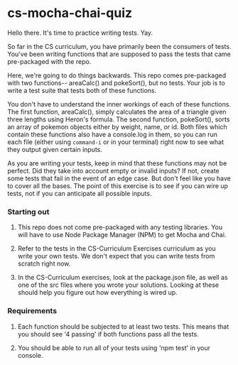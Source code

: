 # cs-mocha-chai-quiz

Hello there. It's time to practice writing tests. Yay.

So far in the CS curriculum, you have primarily been the consumers of tests. You've been writing functions that are supposed to pass the tests that came pre-packaged with the repo.

Here, we're going to do things backwards. This repo comes pre-packaged with two functions-- areaCalc() and pokeSort(), but no tests. Your job is to write a test suite that tests both of these functions.

You don't have to understand the inner workings of each of these functions. The first function, areaCalc(), simply calculates the area of a triangle given three lengths using Heron's formula. The second function, pokeSort(), sorts an array of pokemon objects either by weight, name, or id. Both files which contain these functions also have a console.log in them, so you can run each file (either using `command-i` or in your terminal) right now to see what they output given certain inputs.

As you are writing your tests, keep in mind that these functions may not be perfect. Did they take into account empty or invalid inputs? If not, create some tests that fail in the event of an edge case. But don't feel like you have to cover all the bases. The point of this exercise is to see if you can wire up tests, not if you can anticipate all possible inputs.

### Starting out

1. This repo does not come pre-packaged with any testing libraries. You will have to use Node Package Manager (NPM) to get Mocha and Chai.

2. Refer to the tests in the CS-Curriculum Exercises curriculum as you write your own tests. We don't expect that you can write tests from scratch right now.

3. In the CS-Curriculum exercises, look at the package.json file, as well as one of the src files where you wrote your solutions. Looking at these should help you figure out how everything is wired up.

### Requirements

1. Each function should be subjected to at least two tests. This means that you should see '4 passing' if both functions pass all the tests.

2. You should be able to run all of your tests using 'npm test' in your console. 
